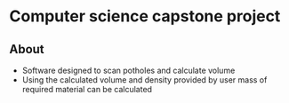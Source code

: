 # Computer science capstone project

## About 
- Software designed to scan potholes and calculate volume 
- Using the calculated volume and density provided by user mass of required material can be calculated
